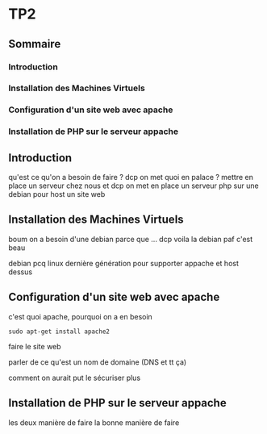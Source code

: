 # TP2



## Sommaire



### Introduction

### Installation des Machines Virtuels

### Configuration d'un site web avec apache

### Installation de PHP sur le serveur appache

### 





## Introduction

qu'est ce qu'on a besoin de faire ? dcp on met quoi en palace ?
mettre en place un serveur chez nous et dcp on met en place un serveur php sur une debian pour host un site web


## Installation des Machines Virtuels

boum on a besoin d'une debian parce que ...
dcp voila la debian paf c'est beau

debian pcq linux dernière génération pour supporter appache et host dessus


## Configuration d'un site web avec apache

c'est quoi apache, 
pourquoi on a en besoin

```sudo apt-get install apache2```

faire le site web

parler de ce qu'est un nom de domaine (DNS et tt ça)

comment on aurait put le sécuriser plus


## Installation de PHP sur le serveur appache

les deux manière de faire 
la bonne manière de faire 


